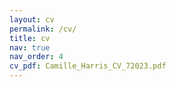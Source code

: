 ```yaml
---
layout: cv
permalink: /cv/
title: cv
nav: true
nav_order: 4
cv_pdf: Camille_Harris_CV_72023.pdf
---
```


